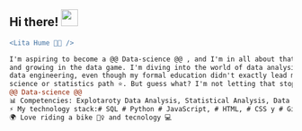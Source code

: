 ## Hi there! <img src="https://raw.githubusercontent.com/iampavangandhi/iampavangandhi/master/gifs/Hi.gif" width="30px">

```diff
<Lita Hume 👩🏽 />

I'm aspiring to become a @@ Data-science @@ , and I'm in all about that hustle to keep learning
and growing in the data game. I'm diving into the world of data analysis, data science, and
data engineering, even though my formal education didn't exactly lead me down the computer
science or statistics path ⭐. But guess what? I'm not letting that stop me!
@@ Data-science @@
📊 Competencies: Explotaroty Data Analysis, Statistical Analysis, Data Visualization y Machine Learning
⚡ My technology stack:# SQL # Python # JavaScript, # HTML, # CSS y # Git
🌍 Love riding a bike 🚴‍♀️ and tecnology 💻

```
